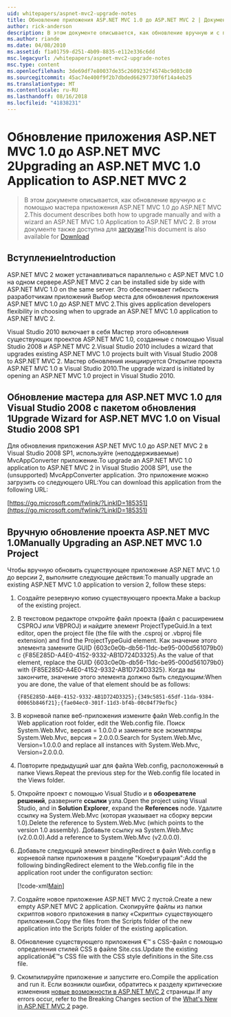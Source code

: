 ```yaml
---
uid: whitepapers/aspnet-mvc2-upgrade-notes
title: Обновление приложения ASP.NET MVC 1.0 до ASP.NET MVC 2 | Документация Майкрософт
author: rick-anderson
description: В этом документе описывается, как обновление вручную и с помощью мастера приложения ASP.NET MVC 1.0 до ASP.NET MVC 2. В этом документе также доступна для d...
ms.author: riande
ms.date: 04/08/2010
ms.assetid: f1a01759-d251-4b09-8835-e112e336c6dd
msc.legacyurl: /whitepapers/aspnet-mvc2-upgrade-notes
msc.type: content
ms.openlocfilehash: 3de69df7e80037de35c2609232f4574bc9d03c80
ms.sourcegitcommit: 45ac74e400f9f2b7dbded66297730f6f14a4eb25
ms.translationtype: MT
ms.contentlocale: ru-RU
ms.lasthandoff: 08/16/2018
ms.locfileid: "41838231"
---
```

<a name="upgrading-an-aspnet-mvc-10-application-to-aspnet-mvc-2"></a><span data-ttu-id="38877-104">Обновление приложения ASP.NET MVC 1.0 до ASP.NET MVC 2</span><span class="sxs-lookup"><span data-stu-id="38877-104">Upgrading an ASP.NET MVC 1.0 Application to ASP.NET MVC 2</span></span>
====================
> <span data-ttu-id="38877-105">В этом документе описывается, как обновление вручную и с помощью мастера приложения ASP.NET MVC 1.0 до ASP.NET MVC 2.</span><span class="sxs-lookup"><span data-stu-id="38877-105">This document describes both how to upgrade manually and with a wizard an ASP.NET MVC 1.0 Application to ASP.NET MVC 2.</span></span> <span data-ttu-id="38877-106">В этом документе также доступна для [загрузки](https://download.microsoft.com/download/F/1/6/F16F9AF9-8EF4-4845-BC97-639791D5699C/MVC2-Upgrade-Notes.pdf)</span><span class="sxs-lookup"><span data-stu-id="38877-106">This document is also available for [Download](https://download.microsoft.com/download/F/1/6/F16F9AF9-8EF4-4845-BC97-639791D5699C/MVC2-Upgrade-Notes.pdf)</span></span>


## <a name="introduction"></a><span data-ttu-id="38877-107">Вступление</span><span class="sxs-lookup"><span data-stu-id="38877-107">Introduction</span></span>

<span data-ttu-id="38877-108">ASP.NET MVC 2 может устанавливаться параллельно с ASP.NET MVC 1.0 на одном сервере.</span><span class="sxs-lookup"><span data-stu-id="38877-108">ASP.NET MVC 2 can be installed side by side with ASP.NET MVC 1.0 on the same server.</span></span> <span data-ttu-id="38877-109">Это обеспечивает гибкость разработчикам приложений Выбор места для обновления приложения ASP.NET MVC 1.0 до ASP.NET MVC 2.</span><span class="sxs-lookup"><span data-stu-id="38877-109">This gives application developers flexibility in choosing when to upgrade an ASP.NET MVC 1.0 application to ASP.NET MVC 2.</span></span>

<span data-ttu-id="38877-110">Visual Studio 2010 включает в себя Мастер этого обновления существующих проектов ASP.NET MVC 1.0, созданные с помощью Visual Studio 2008 и ASP.NET MVC 2.</span><span class="sxs-lookup"><span data-stu-id="38877-110">Visual Studio 2010 includes a wizard that upgrades existing ASP.NET MVC 1.0 projects built with Visual Studio 2008 to ASP.NET MVC 2.</span></span> <span data-ttu-id="38877-111">Мастер обновления инициируется Открытие проекта ASP.NET MVC 1.0 в Visual Studio 2010.</span><span class="sxs-lookup"><span data-stu-id="38877-111">The upgrade wizard is initiated by opening an ASP.NET MVC 1.0 project in Visual Studio 2010.</span></span>

## <a name="upgrade-wizard-for-aspnet-mvc-10-on-visual-studio-2008-sp1"></a><span data-ttu-id="38877-112">Обновление мастера для ASP.NET MVC 1.0 для Visual Studio 2008 с пакетом обновления 1</span><span class="sxs-lookup"><span data-stu-id="38877-112">Upgrade Wizard for ASP.NET MVC 1.0 on Visual Studio 2008 SP1</span></span>

<span data-ttu-id="38877-113">Для обновления приложения ASP.NET MVC 1.0 до ASP.NET MVC 2 в Visual Studio 2008 SP1, используйте (неподдерживаемые) MvcAppConverter приложение.</span><span class="sxs-lookup"><span data-stu-id="38877-113">To upgrade an ASP.NET MVC 1.0 application to ASP.NET MVC 2 in Visual Studio 2008 SP1, use the (unsupported) MvcAppConverter application.</span></span> <span data-ttu-id="38877-114">Это приложение можно загрузить со следующего URL:</span><span class="sxs-lookup"><span data-stu-id="38877-114">You can download this application from the following URL:</span></span>

[https://go.microsoft.com/fwlink/?LinkID=185351](https://go.microsoft.com/fwlink/?LinkID=185351)

## <a name="manually-upgrading-an-aspnet-mvc-10-project"></a><span data-ttu-id="38877-115">Вручную обновление проекта ASP.NET MVC 1.0</span><span class="sxs-lookup"><span data-stu-id="38877-115">Manually Upgrading an ASP.NET MVC 1.0 Project</span></span>

<span data-ttu-id="38877-116">Чтобы вручную обновить существующее приложение ASP.NET MVC 1.0 до версии 2, выполните следующие действия:</span><span class="sxs-lookup"><span data-stu-id="38877-116">To manually upgrade an existing ASP.NET MVC 1.0 application to version 2, follow these steps:</span></span>

1. <span data-ttu-id="38877-117">Создайте резервную копию существующего проекта.</span><span class="sxs-lookup"><span data-stu-id="38877-117">Make a backup of the existing project.</span></span>
2. <span data-ttu-id="38877-118">В текстовом редакторе откройте файл проекта (файл с расширением CSPROJ или VBPROJ) и найдите элемент ProjectTypeGuid.</span><span class="sxs-lookup"><span data-stu-id="38877-118">In a text editor, open the project file (the file with the .csproj or .vbproj file extension) and find the ProjectTypeGuid element.</span></span> <span data-ttu-id="38877-119">Как значение этого элемента замените GUID {603c0e0b-db56-11dc-be95-000d561079b0} с {F85E285D-A4E0-4152-9332-AB1D724D3325}.</span><span class="sxs-lookup"><span data-stu-id="38877-119">As the value of that element, replace the GUID {603c0e0b-db56-11dc-be95-000d561079b0} with {F85E285D-A4E0-4152-9332-AB1D724D3325}.</span></span> <span data-ttu-id="38877-120">Когда вы закончите, значение этого элемента должно быть следующим:</span><span class="sxs-lookup"><span data-stu-id="38877-120">When you are done, the value of that element should be as follows:</span></span> 

    `{F85E285D-A4E0-4152-9332-AB1D724D3325};{349c5851-65df-11da-9384-00065b846f21};{fae04ec0-301f-11d3-bf4b-00c04f79efbc}`
3. <span data-ttu-id="38877-121">В корневой папке веб-приложения измените файл Web.config.</span><span class="sxs-lookup"><span data-stu-id="38877-121">In the Web application root folder, edit the Web.config file.</span></span> <span data-ttu-id="38877-122">Поиск System.Web.Mvc, версия = 1.0.0.0 и замените все экземпляры System.Web.Mvc, версия = 2.0.0.0.</span><span class="sxs-lookup"><span data-stu-id="38877-122">Search for System.Web.Mvc, Version=1.0.0.0 and replace all instances with System.Web.Mvc, Version=2.0.0.0.</span></span>
4. <span data-ttu-id="38877-123">Повторите предыдущий шаг для файла Web.config, расположенный в папке Views.</span><span class="sxs-lookup"><span data-stu-id="38877-123">Repeat the previous step for the Web.config file located in the Views folder.</span></span>
5. <span data-ttu-id="38877-124">Откройте проект с помощью Visual Studio и в **обозревателе решений**, разверните **ссылки** узла.</span><span class="sxs-lookup"><span data-stu-id="38877-124">Open the project using Visual Studio, and in **Solution Explorer**, expand the **References** node.</span></span> <span data-ttu-id="38877-125">Удалите ссылку на System.Web.Mvc (которая указывает на сборку версии 1.0).</span><span class="sxs-lookup"><span data-stu-id="38877-125">Delete the reference to System.Web.Mvc (which points to the version 1.0 assembly).</span></span> <span data-ttu-id="38877-126">Добавьте ссылку на System.Web.Mvc (v2.0.0.0).</span><span class="sxs-lookup"><span data-stu-id="38877-126">Add a reference to System.Web.Mvc (v2.0.0.0).</span></span>
6. <span data-ttu-id="38877-127">Добавьте следующий элемент bindingRedirect в файл Web.config в корневой папке приложения в разделе "Конфигурация":</span><span class="sxs-lookup"><span data-stu-id="38877-127">Add the following bindingRedirect element to the Web.config file in the application root under the configuraton section:</span></span>   

    [!code-xml[Main](aspnet-mvc2-upgrade-notes/samples/sample1.xml)]
7. <span data-ttu-id="38877-128">Создайте новое приложение ASP.NET MVC 2 пустой.</span><span class="sxs-lookup"><span data-stu-id="38877-128">Create a new empty ASP.NET MVC 2 application.</span></span> <span data-ttu-id="38877-129">Скопируйте файлы из папки скриптов нового приложения в папку «Скрипты» существующего приложения.</span><span class="sxs-lookup"><span data-stu-id="38877-129">Copy the files from the Scripts folder of the new application into the Scripts folder of the existing application.</span></span>
8. <span data-ttu-id="38877-130">Обновление существующего приложения €™ s CSS-файл с помощью определения стилей CSS в файле Site.css.</span><span class="sxs-lookup"><span data-stu-id="38877-130">Update the existing applicationâ€™s CSS file with the CSS style definitions in the Site.css file.</span></span>
9. <span data-ttu-id="38877-131">Скомпилируйте приложение и запустите его.</span><span class="sxs-lookup"><span data-stu-id="38877-131">Compile the application and run it.</span></span> <span data-ttu-id="38877-132">Если возникли ошибки, обратитесь к разделу критические изменения [новые возможности в ASP.NET MVC 2](https://go.microsoft.com/fwlink/?LinkID=185038) страницы.</span><span class="sxs-lookup"><span data-stu-id="38877-132">If any errors occur, refer to the Breaking Changes section of the [What's New in ASP.NET MVC 2](https://go.microsoft.com/fwlink/?LinkID=185038) page.</span></span>
